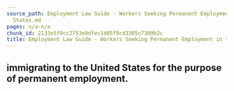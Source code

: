 ```yaml
---
source_path: Employment Law Guide - Workers Seeking Permanent Employment in the United
  States.md
pages: n/a-n/a
chunk_id: 2133e5f9cc2753e0dfec1d05f9cd3305c7309b2c
title: Employment Law Guide - Workers Seeking Permanent Employment in the United States
---
```

## immigrating to the United States for the purpose of permanent employment.
